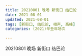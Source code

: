```yaml
---
title: 20210801 晚场 新街口 结巴论
date: 2021-08-01
updated: 2021-08-01
tags: [新街口, 结巴论, 相声, 高峰] 
categories: (2021)辛丑年场次 

---
```


20210801 晚场 新街口 结巴论



